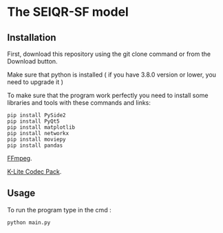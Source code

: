 # The SEIQR-SF model

## Installation
First, download this repository using the git clone command or from the Download button.

Make sure that python is installed ( if you have 3.8.0 version or lower, you need to upgrade it )

To make sure that the program work perfectly you need to install some libraries and tools with these commands and links:

	pip install PySide2
	pip install PyQt5
	pip install matplotlib
	pip install networkx
	pip install moviepy
	pip install pandas

[FFmpeg](https://www.wikihow.com/Install-FFmpeg-on-Windows).

[K-Lite Codec Pack](https://k-lite-codec-pack.en.uptodown.com/windows).

## Usage
To run the program type in the cmd :

	python main.py


